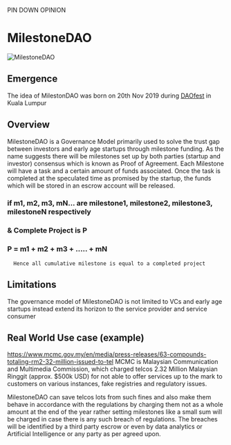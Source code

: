 PIN DOWN OPINION

# MilestoneDAO

![MilestoneDAO](https://i.postimg.cc/cLXszRr3/startup-funding-2-960x540.jpg)

## Emergence
The idea of MilestonDAO was born on 20th Nov 2019 during [DAOfest](https://www.daofest.io/) in Kuala Lumpur

## Overview
MilestoneDAO is a Governance Model primarily used to solve the trust gap between investors and early age startups through milestone funding.
As the name suggests there will be milestones set up by both parties (startup and investor) consensus which is known as Proof of Agreement.
Each Milestone will have a task and a certain amount of funds associated. Once the task is completed at the speculated time as promised by the startup, the funds which will be stored in an escrow account will be released.
### if m1, m2, m3, mN... are milestone1, milestone2, milestone3, milestoneN respectively
### & Complete Project is P
### P = m1 + m2 + m3 + ..... + mN
      Hence all cumulative milestone is equal to a completed project

## Limitations
The governance model of MilestoneDAO is not limited to VCs and early age startups instead extend its horizon to the service provider and service consumer

## Real World Use case (example)
https://www.mcmc.gov.my/en/media/press-releases/63-compounds-totaling-rm2-32-million-issued-to-tel
MCMC is Malaysian Communication and Multimedia Commission, which charged telcos 2.32 Million Malaysian Ringgit (approx. $500k USD) for not able to offer services up to the mark to customers on various instances, fake registries and regulatory issues.

MilestoneDAO can save telcos lots from such fines and also make them behave in accordance with the regulations by charging them not as a whole amount at the end of the year rather setting milestones like a small sum will be charged in case there is any such breach of regulations.
The breaches will be identified by a third party escrow or even by data analytics or Artificial Intelligence or any party as per agreed upon.

